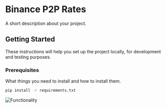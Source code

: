 # Binance P2P Rates

A short description about your project.

## Getting Started

These instructions will help you set up the project locally, for development and testing purposes.

### Prerequisites

What things you need to install and how to install them.

```bash
pip install -r requirements.txt
```

![Functionality](https://github.com/binance-p2p-taker/deepin-screen-recorder_Telegram_20231123004538.gif)
